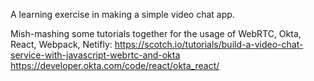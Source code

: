 A learning exercise in making a simple video chat app. 

Mish-mashing some tutorials together for the usage of WebRTC, Okta, React, Webpack, Netifly: 
https://scotch.io/tutorials/build-a-video-chat-service-with-javascript-webrtc-and-okta
https://developer.okta.com/code/react/okta_react/